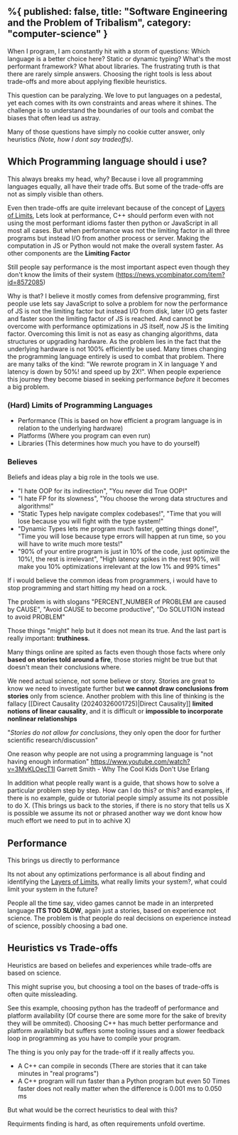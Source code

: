 %{
  published: false,
  title: "Software Engineering and the Problem of Tribalism",
  category: "computer-science"
}
---

When I program, I am constantly hit with a storm of questions: Which language is a better choice here?  Static or dynamic typing?  What's the most performant framework? What about libraries. The frustrating truth is that there are rarely simple answers.  Choosing the right tools is less about trade-offs and more about applying flexible heuristics. 


This question can be paralyzing. We love to put languages on a pedestal, yet each comes with its own constraints and areas where it shines.  The challenge is to understand the boundaries of our tools and combat the biases that often lead us astray.


Many of those questions have simply no cookie cutter answer, only heuristics *(Note, how I dont say tradeoffs)*.

## Which Programming language should i use?

This always breaks my head, why? Because i love all programming languages equally, all have their trade offs. But some of the trade-offs are not as simply visible than others.

Even then trade-offs are quite irrelevant because of the concept of [Layers of Limits](./layers_of_limits.md), Lets look at performance, C++ should perform even with not using the most performant idioms faster then python or JavaScript in all most all cases. But when performance was not the limiting factor in all three programs but instead I/O from another process or server. Making the computation in JS or Python would not make the overall system faster. As other components are the **Limiting Factor**

Still people say performance is the most important aspect even though they don't know the limits of their system (https://news.ycombinator.com/item?id=8572085) 

Why is that? I believe it mostly comes from defensive programming, first people use lets say JavaScript to solve a problem for now the performance of JS is not the limiting factor but instead I/O from disk, later I/O gets faster and faster soon the limiting factor of JS is reached. And cannot be overcome with performance optimizations in JS itself, now JS is the limiting factor. Overcoming this limit is not as easy as changing algorithms, data structures or upgrading hardware. As the problem lies in the fact that the underlying hardware is not 100% efficiently be used. Many times changing the programming language entirely is used to combat that problem. There are many talks of the kind: "We rewrote program in X in language Y and latency is down by 50%! and speed up by 2X!". When people experience this journey they become biased in seeking performance *before* it becomes a big problem.

### (Hard) Limits of Programming Languages
- Performance   (This is based on how efficient a program language is in relation to the underlying hardware)
- Platforms     (Where you program can even run)
- Libraries     (This determines how much you have to do yourself)
### Believes

Beliefs and ideas play a big role in the tools we use.

* "I hate OOP for its indirection", "You never did True OOP!"
* "I hate FP for its slowness", "You choose the wrong data structures and algorithms!"
* "Static Types help navigate complex codebases!", "Time that you will lose because you will fight with the type system!"
* "Dynamic Types lets me program much faster, getting things done!", "Time you will lose because type errors will happen at run time, so you will have to write much more tests!"
* "90% of your entire program is just in 10% of the code, just optimize the 10%!, the rest is irrelevant", "High latency spikes in the rest 90%, will make you 10% optimizations irrelevant at the low 1% and 99% times"


If i would believe the common ideas from programmers, i would have to stop programming and start hitting my head on a rock.

The problem is with slogans "PERCENT_NUMBER of PROBLEM are caused by CAUSE", "Avoid CAUSE to become productive", "Do SOLUTION instead to avoid PROBLEM"

Those things "might" help but it does not mean its true. And the last part is really important: **truthiness**.

Many things online are spited as facts even though those facts where only **based on stories told around a fire**, those stories might be true but that doesn't mean their conclusions where.

We need actual science, not some believe or story. Stories are great to know we need to investigate further but **we cannot draw conclusions from stories** only from science. Another problem with this line of thinking is the fallacy [[Direct Causality (20240326001725)|Direct Causality]] **limited notions of linear causality**, and it is difficult or **impossible to incorporate nonlinear relationships**
        
"*Stories do not allow for conclusions*, they only open the door for further scientific research/discussion"

One reason why people are not using a programming language is "not having enough information"
https://www.youtube.com/watch?v=3MvKLOecT1I Garrett Smith - Why The Cool Kids Don't Use Erlang

In addition what people really want is a guide, that shows how to solve a particular problem step by step. How can I do this? or this? and examples, if there is no example, guide or tutorial people simply assume its not possible to do X. (This brings us back to the stories, if there is no story that tells us X is possible we assume its not or phrased another way we dont know how much effort we need to put in to achive X)

## Performance

This brings us directly to performance

Its not about any optimizations performance is all about finding and identifying the [Layers of Limits](./layers_of_limits.md), what really limits your system?, what could limit your system in the future?

People all the time say, video games cannot be made in an interpreted language **ITS TOO SLOW**, again just a stories, based on experience not science. The problem is that people do real decisions on experience instead of science, possibly choosing a bad one.

## Heuristics vs Trade-offs

Heuristics are based on beliefes and experiences while trade-offs are based on science.

This might suprise you, but choosing a tool on the bases of trade-offs is often quite missleading.

See this example, choosing python has the tradeoff of performance and platform availability (Of course there are some more for the sake of brevity they will be ommited). Choosing C++ has much better performance and platform availablity but suffers some tooling issues and a slower feedback loop in programming as you have to compile your program.

The thing is you only pay for the trade-off if it really affects you. 
- A C++ can compile in seconds (There are stories that it can take minutes in "real programs")
- A C++ program will run faster than a Python program but even 50 Times faster does not really matter when the difference is 0.001 ms to 0.050 ms

But what would be the correct heuristics to deal with this?

Requirments finding is hard, as often requirements unfold overtime.